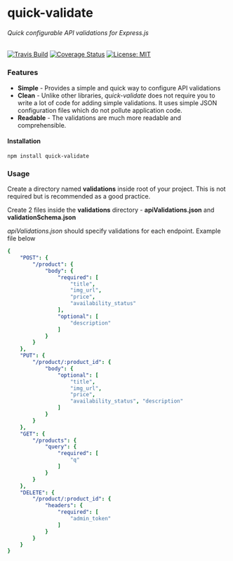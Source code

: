# quick-validate 
###### Quick configurable API validations for Express.js

[![Travis Build](https://api.travis-ci.org/moyukhbera/quick-validate.svg)](https://travis-ci.org/github/moyukhbera/quick-validate) [![Coverage Status](https://coveralls.io/repos/github/moyukhbera/quick-validate/badge.svg?branch=master)](https://coveralls.io/github/moyukhbera/quick-validate?branch=master) [![License: MIT](https://img.shields.io/badge/License-MIT-red.svg)](https://opensource.org/licenses/MIT)

### Features

* **Simple** - Provides a simple and quick way to configure API validations
* **Clean** - Unlike other libraries, _quick-validate_ does not require you to write a lot of code for adding simple validations. It uses simple JSON configuration files which do not pollute application code. 
* **Readable** - The validations are much more readable and comprehensible. 
#### Installation
`
npm install quick-validate
`

### Usage

Create a directory named **validations** inside root of your project. This is not required but is recommended as a good practice.

Create 2 files inside the **validations** directory - **apiValidations.json** and **validationSchema.json**

_apiValidations.json_ should specify validations for each endpoint. Example file below 

```yaml
{
	"POST": {
		"/product": {
			"body": {
				"required": [
					"title",
					"img_url",
					"price",
					"availability_status"
				],
				"optional": [
					"description"
				]
			}
		}
	},
	"PUT": {
		"/product/:product_id": {
			"body": {
				"optional": [
					"title",
					"img_url",
					"price",
					"availability_status", "description"
				]
			}
		}
	},
	"GET": {
		"/products": {
			"query": {
				"required": [
					"q"
				]
			}
		}
	},
	"DELETE": {
		"/product/:product_id": {
			"headers": {
				"required": [
					"admin_token"
				]
			}
		}
	}
}
```

